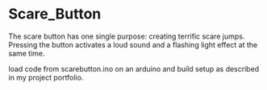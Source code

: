 # Scare_Button
The scare button has one single purpose: creating terrific scare jumps. Pressing the button activates a loud sound and a flashing light effect at the same time.

load code from scarebutton.ino on an arduino and build setup as described in my project portfolio.
